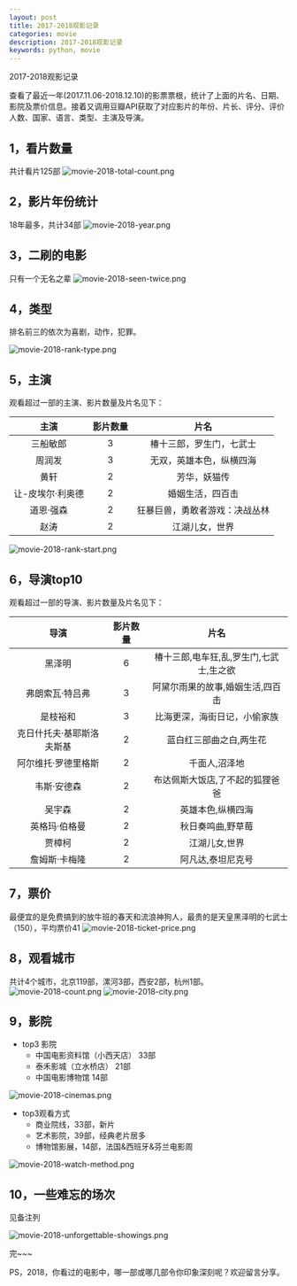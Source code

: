 ```yaml
---
layout: post
title: 2017-2018观影记录
categories: movie
description: 2017-2018观影记录
keywords: python, movie
---
```


2017-2018观影记录

查看了最近一年(2017.11.06-2018.12.10)的影票票根，统计了上面的片名、日期、影院及票价信息。接着又调用豆瓣API获取了对应影片的年份、片长、评分、评价人数、国家、语言、类型、主演及导演。

## 1，看片数量

共计看片125部
![movie-2018-total-count.png](https://i.loli.net/2018/12/17/5c1684ab78971.png)

## 2，影片年份统计

18年最多，共计34部
![movie-2018-year.png](https://i.loli.net/2018/12/17/5c167ef8ab811.png)

## 3，二刷的电影

只有一个无名之辈
![movie-2018-seen-twice.png](https://i.loli.net/2018/12/17/5c167d5d3549f.png)

## 4，类型

排名前三的依次为喜剧，动作，犯罪。

![movie-2018-rank-type.png](https://i.loli.net/2018/12/17/5c168a42c22b9.png)

## 5，主演

观看超过一部的主演、影片数量及片名见下：

|  主演	| 影片数量	|片名|
| :-----------: | :-----------: | :------------: |
| 三船敏郎 | 	3	| 椿十三郎，罗生门，七武士 |
| 周润发	| 3	| 无双，英雄本色，纵横四海 |
| 黄轩	| 2	| 芳华，妖猫传 |
| 让-皮埃尔·利奥德	| 2	|婚姻生活，四百击|
| 道恩·强森	| 2	| 狂暴巨兽，勇敢者游戏：决战丛林|
| 赵涛	| 2	| 江湖儿女，世界 |

![movie-2018-rank-start.png](https://i.loli.net/2018/12/17/5c168a42cca0a.png)

## 6，导演top10

观看超过一部的导演、影片数量及片名见下：

|导演 |影片数量	|片名|
| :-----------: | :-----------: | :------------: |
| 黑泽明	| 6	| 椿十三郎,电车狂,乱,罗生门,七武士,生之欲 |
| 弗朗索瓦·特吕弗	| 3	| 阿黛尔雨果的故事,婚姻生活,四百击 |
| 是枝裕和	| 3	| 比海更深，海街日记，小偷家族 |
| 克日什托夫·基耶斯洛夫斯基	| 2	| 蓝白红三部曲之白,两生花 |
| 阿尔维托·罗德里格斯	| 2	| 千面人,沼泽地 |
| 韦斯·安德森	| 2	| 布达佩斯大饭店,了不起的狐狸爸爸 |
| 吴宇森	| 2	| 英雄本色,纵横四海 |
| 英格玛·伯格曼	| 2	| 秋日奏鸣曲,野草莓 |
| 贾樟柯	| 2	| 江湖儿女,世界 |
| 詹姆斯·卡梅隆	| 2	| 阿凡达,泰坦尼克号 |

## 7，票价

最便宜的是免费搞到的放牛班的春天和流浪神狗人，最贵的是天皇黑泽明的七武士（150），平均票价41
![movie-2018-ticket-price.png](https://i.loli.net/2018/12/17/5c17c21f4f715.png)

## 8，观看城市

共计4个城市，北京119部，漯河3部，西安2部，杭州1部。
![movie-2018-count.png](https://i.loli.net/2018/12/16/5c15ce633864c.png)
![movie-2018-city.png](https://i.loli.net/2018/12/17/5c168370785f6.png)

## 9，影院

+ top3 影院
    - 中国电影资料馆（小西天店） 33部
    - 泰禾影城（立水桥店）      21部
    - 中国电影博物馆           14部 

![movie-2018-cinemas.png](https://i.loli.net/2018/12/18/5c17c8f515aef.png)

+ top3观看方式
    - 商业院线，33部，新片
    - 艺术影院，39部，经典老片居多
    - 博物馆影展，14部，法国&西班牙&芬兰电影周

![movie-2018-watch-method.png](https://i.loli.net/2018/12/18/5c17d96fa937b.png)

## 10，一些难忘的场次

见备注列

![movie-2018-unforgettable-showings.png](https://i.loli.net/2018/12/18/5c17e5c53c44c.png)

完~~~

PS，2018，你看过的电影中，哪一部或哪几部令你印象深刻呢？欢迎留言分享。
